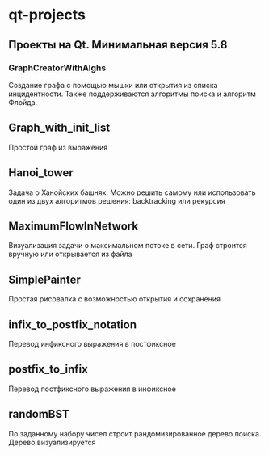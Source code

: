 # qt-projects
## Проекты на Qt. Минимальная версия 5.8

### GraphCreatorWithAlghs
Создание графа с помощью мышки или открытия из списка инцидентности.
Также поддерживаются алгоритмы поиска и алгоритм Флойда.

## Graph_with_init_list
Простой граф из выражения

## Hanoi_tower
Задача о Ханойских башнях. Можно решить самому или использовать
один из двух алгоритмов решения: backtracking или рекурсия

## MaximumFlowInNetwork
Визуализация задачи о максимальном потоке в сети.
Граф строится вручную или открывается из  файла

## SimplePainter
Простая рисовалка с возможностью открытия и сохранения

## infix_to_postfix_notation
Перевод инфиксного выражения в постфиксное

## postfix_to_infix
Перевод постфиксного выражения в инфиксное

## randomBST
По заданному набору чисел строит рандомизированное дерево поиска.
Дерево визуализируется
